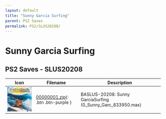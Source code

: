```yaml
---
layout: default
title: "Sunny Garcia Surfing"
parent: PS2 Saves
permalink: PS2/SLUS20208/
---
```

# Sunny Garcia Surfing

## PS2 Saves - SLUS20208

| Icon | Filename | Description |
|------|----------|-------------|
| ![Sunny Garcia Surfing](icon0.png) | [00000001.zip](00000001.zip){: .btn .btn-purple } | BASLUS-20208: Sunny GarciaSurfing (0_Sunny_Garc_833950.max) |
